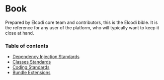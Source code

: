 Book
====

Prepared by Elcodi core team and contributors, this is the Elcodi bible. It is the reference for 
any user of the platform, who will typically want to keep it close at hand.

### Table of contents

* [Dependency Injection Standards](standards/dependency-injection.md)
* [Classes Standards](standards/classes.md)
* [Coding Standards](standards/code.md)
* [Bundle Extensions](bundles/extensions.md)